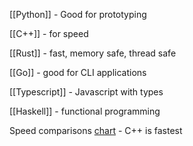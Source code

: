 
[[Python]] - Good for prototyping

[[C++]] - for speed

[[Rust]] - fast, memory safe, thread safe

[[Go]] - good for CLI applications

[[Typescript]] - Javascript with types

[[Haskell]] - functional programming



Speed comparisons [chart](https://github.com/niklas-heer/speed-comparison) - C++ is fastest